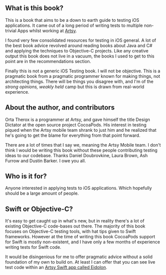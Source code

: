 ## What is this book?

This is a book that aims to be a down to earth guide to testing iOS applications. It came out of a long period of writing tests to multiple non-trivial Apps whilst working at [Artsy](http://artsy.net).


I found very few consolidated resources for testing in iOS general. A lot of the best book advice revolved around reading books about Java and C# and applying the techniques to Objective-C projects. Like any creative output this book does not live in a vacuum, the books I used to get to this point are in the recommendations section.


Finally this is not a generic iOS Testing book. I will not be objective. This is a pragmatic book from a pragmatic programmer known for making things, not architecting things. There will be things you disagree with, and I'm of the _strong opinions, weakly held_ camp but this is drawn from real-world experience.


## About the author, and contributors

Orta Therox is a programmer at Artsy, and gave himself the title Design Dictator at the open source project CocoaPods. His interest in testing piqued when the Artsy mobile team shrank to just him and he realized that he's going to get the blame for everything from that point forward.


There are a lot of times that I say we, meaning the Artsy Mobile team. I don't think I would be writing this book without these people contributing testing ideas to our codebase. Thanks Daniel Doubrovkine, Laura Brown, Ash Furrow and Dustin Barker. I owe you all.


## Who is it for?

Anyone interested in applying tests to iOS applications. Which hopefully should be a large amount of people.



## Swift or Objective-C?

It's easy to get caught up in what's new, but in reality there's a lot of existing Objective-C code-bases out there. The majority of this book focuses on Objective-C testing tools, with hat tips given to Swift frameworks. However at the time of writing this book CocoaPods support for Swift is mostly non-existent, and I have only a few months of experience writing tests for Swift code.

It would be disingenious for me to offer pragmatic advice without a solid foundation of my own to build on. At least I can offer that you can see live test code within an [Artsy Swift app called Eidolon](https://github.com/artsy/eidolon).
